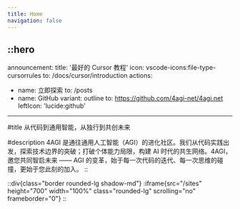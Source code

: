 ```yaml
---
title: Home
navigation: false
---
```


::hero
---
announcement:
  title: '最好的 Cursor 教程'
  icon: vscode-icons:file-type-cursorrules
  to: /docs/cursor/introduction
actions:
  - name: 立即探索
    to: /posts
  - name: GitHub
    variant: outline
    to: https://github.com/4agi-net/4agi.net
    leftIcon: 'lucide:github'
---

#title
从代码到通用智能，从独行到共创未来

#description
4AGI 是通往通用人工智能（AGI）的进化社区。我们从代码实践出发，探索技术边界的突破；打破个体能力局限，构建 AI 时代的共生网络。4AGI，邀您共同智启未来 —— AGI 的变革，始于每一次代码的迭代、每一次思维的碰撞，更始于您此刻的加入。
::

::div{class="border rounded-lg shadow-md"}
  :iframe{src="/sites" height="700" width="100%" class="rounded-lg" scrolling="no" frameborder="0"}
::
